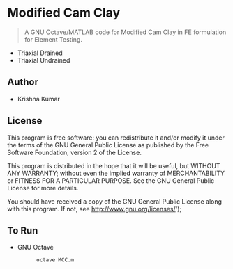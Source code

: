 Modified Cam Clay
=================

> A GNU Octave/MATLAB code for Modified Cam Clay in FE formulation for Element Testing.

* Triaxial Drained
* Triaxial Undrained

## Author
*   Krishna Kumar

## License

This program is free software: you can redistribute it and/or modify
it under the terms of the GNU General Public License as published by
the Free Software Foundation, version 2 of the License.

This program is distributed in the hope that it will be useful,
but WITHOUT ANY WARRANTY; without even the implied warranty of
MERCHANTABILITY or FITNESS FOR A PARTICULAR PURPOSE.  See the
GNU General Public License for more details.

You should have received a copy of the GNU General Public License
along with this program.  If not, see <http://www.gnu.org/licenses/>');

## To Run
* GNU Octave


			octave MCC.m

